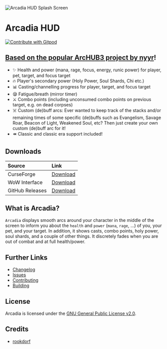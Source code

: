 ![Arcadia HUD Splash Screen](https://i.imgur.com/rE77bRj.png)
# Arcadia HUD

<a href="https://gitpod.io/#github.com/eiymba/arcadia">
  <img
    src="https://img.shields.io/badge/Contribute%20with-Gitpod-908a85?logo=gitpod"
    alt="Contribute with Gitpod"
  />
</a>

 ## [Based on the popular ArcHUB3 project by nyyr](https://github.com/nyyr/ArcHUB3)!

* ✨ Health and power (mana, rage, focus, energy, runic power) for player, pet, target, and focus target
* 🔥 Player's secondary power (Holy Power, Soul Shards, Chi etc.)
* 📊 Casting/channelling progress for player, target, and focus target
* 😪 Fatigue/breath (mirror timer)
* ⚔️ Combo points (including unconsumed combo points on previous target, e.g. on dead corpses)
* ☠️ Custom (de)buff arcs: Ever wanted to keep track of the stacks and/or remaining times of some specific (de)buffs such as Evangelism, Savage Roar, Beacon of Light, Weakened Soul, etc? Then just create your own custom (de)buff arc for it!
* ⏪ Classic and classic era support included!

## Downloads

| Source          |      Link      |
|:----------------|:---------------|
| CurseForge      |       [Download](https://www.curseforge.com/wow/addons/arcadia)      |
| WoW Interface   | [Download](https://www.wowinterface.com/downloads/info25227-ArcHUD3Classic.html) |
| GitHub Releases | [Download](https://github.com/eiymba/arcadia/releases/latest) |

## What is Arcadia?

`Arcadia` displays smooth arcs around your character in the middle of the screen to inform you about the `health` and `power` (`mana`, `rage`, ...) of you, your pet, and your target. In addition, it shows casts, combo points, holy power, soul shards, and a couple of other things. It discretely fades when you are out of combat and at full health/power.

## Further Links

* [Changelog](./CHANGELOG.md)
* [Issues](https://github.com/eiymba/arc-hud/issues)
* [Contributing](./docs/Contributing.md)
* [Building](./docs/Building.md)


## License

Arcadia is licensed under the [GNU General Public License v2.0](./LICENSE).

## Credits

* [rookdorf](https://github.com/rookdorf)